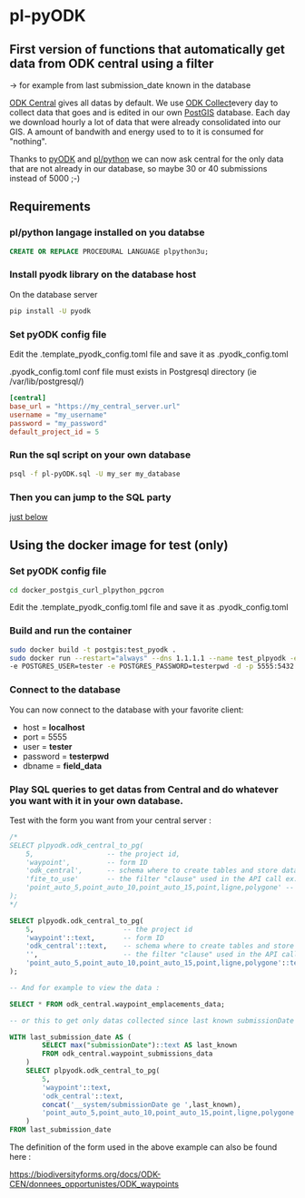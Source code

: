 # pl-pyODK
## First version of functions that automatically get data from ODK central using a filter
-> for example from last submission_date known in the database

[ODK Central](https://docs.getodk.org/central-intro/) gives all datas by default.
We use [ODK Collect](https://docs.getodk.org/collect-intro/)every day to collect data that goes and is edited in our own [PostGIS](https://postgis.net) database.
Each day we download hourly a lot of data that were already consolidated into our GIS. A amount of bandwith and energy used to to it is consumed for "nothing".

Thanks to [pyODK](https://getodk.github.io/pyodk/) and [pl/python](https://www.postgresql.org/docs/current/plpython.html) we can now ask central for the only data that are not already in our database, so maybe 30 or 40 submissions instead of 5000 ;-)

## Requirements
### pl/python langage installed on you databse
```sql
CREATE OR REPLACE PROCEDURAL LANGUAGE plpython3u;
```
### Install pyodk library on the database host

On the database server
```sh
pip install -U pyodk
```
### Set pyODK config file

Edit the .template_pyodk_config.toml file and save it as .pyodk_config.toml

.pyodk_config.toml conf file must exists in Postgresql directory (ie /var/lib/postgresql/)


```toml
[central]
base_url = "https://my_central_server.url"
username = "my_username"
password = "my_password"
default_project_id = 5
```
### Run the sql script on your own database
```sh
psql -f pl-pyODK.sql -U my_ser my_database
```

### Then you can jump to the SQL party 
[just below](https://github.com/mathieubossaert/pl-pyodk#play-sql-queries-to-get-datas-from-central-and-do-whatever-you-want-with-it-in-your-own-database)

## Using the docker image for test (only)
### Set pyODK config file

```sh
cd docker_postgis_curl_plpython_pgcron
```

Edit the .template_pyodk_config.toml file and save it as .pyodk_config.toml

### Build and run the container

```sh
sudo docker build -t postgis:test_pyodk .
sudo docker run --restart="always" --dns 1.1.1.1 --name test_plpyodk -e POSTGRES_DB=field_data \ 
-e POSTGRES_USER=tester -e POSTGRES_PASSWORD=testerpwd -d -p 5555:5432 postgis:test_pyodk
```
### Connect to the database

You can now connect to the database with your favorite client:
* host = **localhost**
* port = 5555
* user = **tester**
* password = **testerpwd**
* dbname = **field_data**

### Play SQL queries to get datas from Central and do whatever you want with it in your own database.

Test with the form you want from your central server :

```sql
/*
SELECT plpyodk.odk_central_to_pg(
	5, 					-- the project id, 
	'waypoint',			-- form ID
	'odk_central',		-- schema where to create tables and store data
	'fite_to_use'		-- the filter "clause" used in the API call ex. '__system/submissionDate ge 2023-04-01'. Empty string ('') will get all the datas. 
	'point_auto_5,point_auto_10,point_auto_15,point,ligne,polygone'	-- (geo)columns to ignore in json transformation to database attributes (geojson fields of GeoWidgets)
);
*/

SELECT plpyodk.odk_central_to_pg(
	5,						-- the project id
	'waypoint'::text,		-- form ID
	'odk_central'::text,	-- schema where to create tables and store data
	'',						-- the filter "clause" used in the API call
	'point_auto_5,point_auto_10,point_auto_15,point,ligne,polygone'::text -- (geo)columns to ignore in json
);

-- And for example to view the data :

SELECT * FROM odk_central.waypoint_emplacements_data;

-- or this to get only datas collected since last known submissionDate in the database

WITH last_submission_date AS (
		SELECT max("submissionDate")::text AS last_known 
		FROM odk_central.waypoint_submissions_data
	)
	SELECT plpyodk.odk_central_to_pg(
		5,
		'waypoint'::text,
		'odk_central'::text,
		concat('__system/submissionDate ge ',last_known),
		'point_auto_5,point_auto_10,point_auto_15,point,ligne,polygone'::text
	)
FROM last_submission_date
```
The definition of the form used in the above example can also be found here :

https://biodiversityforms.org/docs/ODK-CEN/donnees_opportunistes/ODK_waypoints
